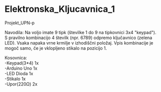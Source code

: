 # Elektronska_Kljucavnica_1
Projekt_UPN-p

Navodila:
Na voljo imate 9 tipk (številke 1 do 9 na tipkovnici 3x4 "keypad"). S pravilno kombinacijo 4 številk (npr. 6789) odpremo ključavnico (zelena LED). Vsaka napaka vrne krmilje v izhodiščni položaj. 
Vpis kombinacije je mogoč samo, če je vklopljeno stikalo na pozicijo 1.



Kosovnica:  <br>
   -Keypad(3*4)  1x  <br>
   -Arduino Uno  1x  <br>
   -LED Dioda    1x  <br>
   -Stikalo      1x  <br>
   -Upor(220Ω)   2x  <br>
   
